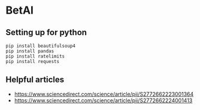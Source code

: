 # BetAI

## Setting up for python

```
pip install beautifulsoup4
pip install pandas
pip install ratelimits
pip install requests
```

## Helpful articles

* https://www.sciencedirect.com/science/article/pii/S2772662223001364
* https://www.sciencedirect.com/science/article/pii/S2772662224001413
